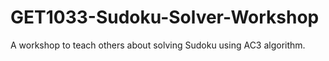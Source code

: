 # GET1033-Sudoku-Solver-Workshop
A workshop to teach others about solving Sudoku using AC3 algorithm.
